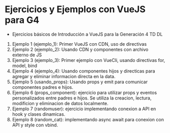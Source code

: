 # Ejercicios y Ejemplos con VueJS para G4

- Ejercicios básicos de Introducción a VueJS para la Generación 4 TD DL

1. Ejemplo 1 (ejemplo_1): Primer VueJS con CDN, uso de directivas
2. Ejemplo 2 (ejemplo_2): Usando CDN y componentes con archivo externo de JS
3. Ejemplo 3 (ejemplo_3): Primer ejemplo con VueCli, usando directivas for, model, bind
4. Ejemplo 4 (ejemplo_4): Usando componentes hijos y directicas para agregar y eliminar informacion directa en la data.
5. Ejemplo 5 (usando_props): Usando props y emit para comunicar componentes padres e hijos. 
6. Ejemplo 6 (props_component): ejercicio para utilizar props y eventos personalizados entre padres e hijos. Se utiliza la creacion, lectura, modificion y eliminacion de datos localmente. 
7. Ejemplo 7 (randomuser): ejercicio implementando conexion a API en hook y clases dinamicas.
8. Ejemplo 8 (random_cat): implementando async await para conexion con API y style con vbind.

